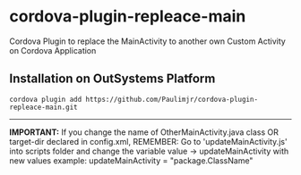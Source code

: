# cordova-plugin-repleace-main

Cordova Plugin to replace the MainActivity to another own Custom Activity on Cordova Application

## Installation on OutSystems Platform

    cordova plugin add https://github.com/Paulimjr/cordova-plugin-repleace-main.git
---

**IMPORTANT:**  If you change the name of OtherMainActivity.java class OR target-dir declared in config.xml, REMEMBER: Go to 'updateMainActivity.js' into scripts folder and change the variable value -> updateMainActivity with new values example: updateMainActivity = "package.ClassName"
